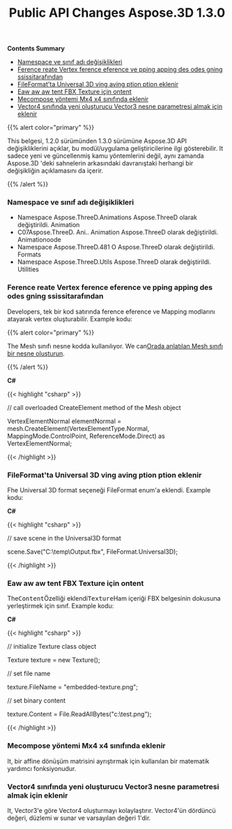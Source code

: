 ﻿---
title: Public API Changes Aspose.3D 1.3.0
type: docs
weight: 40
url: /tr/net/public-api-changes-in-aspose-3d-1-3-0/
---
**Contents Summary**

- [Namespace ve sınıf adı değişiklikleri](#PublicAPIChangesinAspose.3D1.3.0-Namespaceandclassnamechanges)
- [Ference reate Vertex ference eference ve pping apping des odes gning ssissitarafından](#PublicAPIChangesinAspose.3D1.3.0-CreateVertexbyAssigningtheReferenceandMappingModes)
- [FileFormat'ta Universal 3D ving aving ption ption eklenir](#PublicAPIChangesinAspose.3D1.3.0-Universal3DSavingOptionisaddedintheFileFormat)
- [Eaw aw aw tent FBX Texture için ontent](#PublicAPIChangesinAspose.3D1.3.0-EmbedRawContenttotheTextureofFBX)
- [Mecompose yöntemi Mx4 x4 sınıfında eklenir](#PublicAPIChangesinAspose.3D1.3.0-DecomposemethodisaddedintheMatrix4class)
- [Vector4 sınıfında yeni oluşturucu Vector3 nesne parametresi almak için eklenir](#PublicAPIChangesinAspose.3D1.3.0-AnewconstructorinVector4classisaddedtoreceiveaVector3objectparameter)

{{% alert color="primary" %}} 

This belgesi, 1.2.0 sürümünden 1.3.0 sürümüne Aspose.3D API değişikliklerini açıklar, bu modül/uygulama geliştiricilerine ilgi gösterebilir. It sadece yeni ve güncellenmiş kamu yöntemlerini değil, aynı zamanda Aspose.3D 'deki sahnelerin arkasındaki davranıştaki herhangi bir değişikliğin açıklamasını da içerir.

{{% /alert %}} 
### **Namespace ve sınıf adı değişiklikleri**
- Namespace Aspose.ThreeD.Animations Aspose.ThreeD olarak değiştirildi. Animation
- C07Aspose.ThreeD. Ani.. Animation Aspose.ThreeD olarak değiştirildi. Animationoode
- Namespace Aspose.ThreeD.481 O Aspose.ThreeD olarak değiştirildi. Formats
- Namespace Aspose.ThreeD.Utils Aspose.ThreeD olarak değiştirildi. Utilities
### **Ference reate Vertex ference eference ve pping apping des odes gning ssissitarafından**
Developers, tek bir kod satırında ference eference ve Mapping modlarını atayarak vertex oluşturabilir. Example kodu:

{{% alert color="primary" %}} 

The Mesh sınıfı nesne kodda kullanılıyor. We can[Orada anlatılan Mesh sınıfı bir nesne oluşturun](/pages/createpage.action?spaceKey=3dnet&title=Create+a+3D+Cube+Mesh&linkCreation=true&fromPageId=19923253).

{{% /alert %}} 

**C#**

{{< highlight "csharp" >}}

 // call overloaded CreateElement method of the Mesh object

VertexElementNormal elementNormal = mesh.CreateElement(VertexElementType.Normal, MappingMode.ControlPoint, ReferenceMode.Direct) as VertexElementNormal;

{{< /highlight >}}

### **FileFormat'ta Universal 3D ving aving ption ption eklenir**
Fhe Universal 3D format seçeneği FileFormat enum'a eklendi. Example kodu:

**C#**

{{< highlight "csharp" >}}

 // save scene in the Universal3D format

scene.Save("C:\\temp\\Output.fbx", FileFormat.Universal3D);

{{< /highlight >}}

### **Eaw aw aw tent FBX Texture için ontent**
The<tt>Content</tt>Özelliği eklendi<tt>Texture</tt>Ham içeriği FBX belgesinin dokusuna yerleştirmek için sınıf. Example kodu:

**C#**

{{< highlight "csharp" >}}

 // initialize Texture class object

Texture texture = new Texture();

// set file name

texture.FileName = "embedded-texture.png";

// set binary content

texture.Content = File.ReadAllBytes("c:\\test.png");

{{< /highlight >}}

### **Mecompose yöntemi Mx4 x4 sınıfında eklenir**
It, bir affine dönüşüm matrisini ayrıştırmak için kullanılan bir matematik yardımcı fonksiyonudur.
### **Vector4 sınıfında yeni oluşturucu Vector3 nesne parametresi almak için eklenir**
It, Vector3'e göre Vector4 oluşturmayı kolaylaştırır. Vector4'ün dördüncü değeri, düzlemi w sunar ve varsayılan değeri 1'dir.
